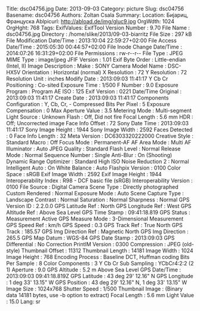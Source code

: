 Title: dsc04756.jpg
Date: 2013-09-03
Category: picture
Slug: dsc04756
Basename: dsc04756
Authors: Zoltan Csala
Summary:
Location: Бијариц, Француска
Ablpicurl: http://abload.de/img/gluc9.jpg
OrgWdth: 1024
OrgHght: 768
Tags:
ExifValues: ExifTool Version Number : 9.70
            File Name : dsc04756.jpg
            Directory : /home/slike/2013/09-03-biarritz
            File Size : 297 kB
            File Modification Date/Time : 2013:10:04 22:59:27+02:00
            File Access Date/Time : 2015:05:30 00:44:57+02:00
            File Inode Change Date/Time : 2014:07:26 16:31:29+02:00
            File Permissions : rw-r--r--
            File Type : JPEG
            MIME Type : image/jpeg
            JFIF Version : 1.01
            Exif Byte Order : Little-endian (Intel, II)
            Image Description :
            Make : SONY
            Camera Model Name : DSC-HX5V
            Orientation : Horizontal (normal)
            X Resolution : 72
            Y Resolution : 72
            Resolution Unit : inches
            Modify Date : 2013:09:03 11:41:17
            Y Cb Cr Positioning : Co-sited
            Exposure Time : 1/500
            F Number : 9.0
            Exposure Program : Program AE
            ISO : 125
            Exif Version : 0221
            Date/Time Original : 2013:09:03 11:41:17
            Create Date : 2013:09:03 11:41:17
            Components Configuration : Y, Cb, Cr, -
            Compressed Bits Per Pixel : 5
            Exposure Compensation : 0
            Max Aperture Value : 3.5
            Metering Mode : Multi-segment
            Light Source : Unknown
            Flash : Off, Did not fire
            Focal Length : 5.6 mm
            HDR : Off; Uncorrected image
            Face Info Offset : 72
            Sony Date Time : 2013:09:03 11:41:17
            Sony Image Height : 1944
            Sony Image Width : 2592
            Faces Detected : 0
            Face Info Length : 32
            Meta Version : DC6303320222000
            Creative Style : Standard
            Macro : Off
            Focus Mode : Permanent-AF
            AF Area Mode : Multi
            AF Illuminator : Auto
            JPEG Quality : Standard
            Flash Level : Normal
            Release Mode : Normal
            Sequence Number : Single
            Anti-Blur : On (Shooting)
            Dynamic Range Optimizer : Standard
            High ISO Noise Reduction 2 : Normal
            Intelligent Auto : On
            White Balance : Auto
            Flashpix Version : 0100
            Color Space : sRGB
            Exif Image Width : 2592
            Exif Image Height : 1944
            Interoperability Index : R98 - DCF basic file (sRGB)
            Interoperability Version : 0100
            File Source : Digital Camera
            Scene Type : Directly photographed
            Custom Rendered : Normal
            Exposure Mode : Auto
            Scene Capture Type : Landscape
            Contrast : Normal
            Saturation : Normal
            Sharpness : Normal
            GPS Version ID : 2.2.0.0
            GPS Latitude Ref : North
            GPS Longitude Ref : West
            GPS Altitude Ref : Above Sea Level
            GPS Time Stamp : 09:41:18.819
            GPS Status : Measurement Active
            GPS Measure Mode : 3-Dimensional Measurement
            GPS Speed Ref : km/h
            GPS Speed : 0.3
            GPS Track Ref : True North
            GPS Track : 185.57
            GPS Img Direction Ref : Magnetic North
            GPS Img Direction : 265.5
            GPS Map Datum : WGS-84
            GPS Date Stamp : 2013:09:03
            GPS Differential : No Correction
            PrintIM Version : 0300
            Compression : JPEG (old-style)
            Thumbnail Offset : 11312
            Thumbnail Length : 14181
            Image Width : 1024
            Image Height : 768
            Encoding Process : Baseline DCT, Huffman coding
            Bits Per Sample : 8
            Color Components : 3
            Y Cb Cr Sub Sampling : YCbCr4:2:2 (2 1)
            Aperture : 9.0
            GPS Altitude : 5.2 m Above Sea Level
            GPS Date/Time : 2013:09:03 09:41:18.819Z
            GPS Latitude : 43 deg 29' 12.16" N
            GPS Longitude : 1 deg 33' 13.15" W
            GPS Position : 43 deg 29' 12.16" N, 1 deg 33' 13.15" W
            Image Size : 1024x768
            Shutter Speed : 1/500
            Thumbnail Image : (Binary data 14181 bytes, use -b option to extract)
            Focal Length : 5.6 mm
            Light Value : 15.0
Lang: sr

